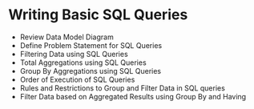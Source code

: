# Writing Basic SQL Queries

* Review Data Model Diagram
* Define Problem Statement for SQL Queries
* Filtering Data using SQL Queries
* Total Aggregations using SQL Queries
* Group By Aggregations using SQL Queries
* Order of Execution of SQL Queries
* Rules and Restrictions to Group and Filter Data in SQL queries
* Filter Data based on Aggregated Results using Group By and Having
